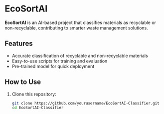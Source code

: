 # EcoSortAI  

**EcoSortAI** is an AI-based project that classifies materials as recyclable or non-recyclable, contributing to smarter waste management solutions.  

## Features  
- Accurate classification of recyclable and non-recyclable materials  
- Easy-to-use scripts for training and evaluation  
- Pre-trained model for quick deployment  

## How to Use  
1. Clone this repository:  
   ```bash
   git clone https://github.com/yourusername/EcoSortAI-Classifier.git
   cd EcoSortAI-Classifier
